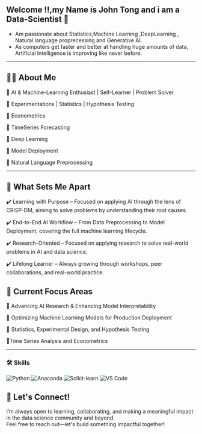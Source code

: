 ## Welcome !!,my Name is John Tong and i am a Data-Scientist 👋


* Am passionate about Statistics,Machine Learning ,DeepLearning , Natural language proprecessing and Generative AI.
* As computers get faster and better at handling huge amounts of data, Artificial Intelligence is improving like never before.
---
## 👨‍💻 About Me
🔹 AI & Machine-Learning Enthusiast | Self-Learner | Problem Solver

🔹 Experimentations | Statistics | Hypothesis Testing

🔹 Econometrics

🔹 TimeSeries Forecasting

🔹 Deep Learning 

🔹 Model Deployment

🔹 Natural Language Preprocessing

--- 
## 📌 What Sets Me Apart

✔️ Learning with Purpose  – Focused on applying AI through the lens of CRISP-DM, aiming to solve problems by understanding their root causes.

✔️ End-to-End AI Workflow – From Data Preprocessing to Model Deployment, covering the full machine learning lifecycle.

✔️ Research-Oriented – Focused on applying research to solve real-world problems in AI and data science.

✔️ Lifelong Learner – Always growing through workshops, peer collaborations, and real-world practice.


## 🌱  Current Focus Areas

🔹 Advancing AI Research & Enhancing Model Interpretability

🔹 Optimizing Machine Learning Models for Production Deployment

🔹 Statistics, Experimental Design, and Hypothesis Testing

🔹Time Series Analysis and Econometrics

--- 
### 🛠 Skills

<p align="left">
  <img src="https://img.shields.io/badge/Python-3776AB?style=for-the-badge&logo=python&logoColor=white" alt="Python"/>
  <img src="https://img.shields.io/badge/Anaconda-42B029?style=for-the-badge&logo=anaconda&logoColor=white" alt="Anaconda"/>
  <img src="https://img.shields.io/badge/Scikit--Learn-F7931E?style=for-the-badge&logo=scikit-learn&logoColor=white" alt="Scikit-learn"/>
  <img src="https://img.shields.io/badge/VS%20Code-007ACC?style=for-the-badge&logo=visual-studio-code&logoColor=white" alt="VS Code"/>
</p>

## 🤝 Let's Connect!

I’m always open to learning, collaborating, and making a meaningful impact in the data science community and beyond.  
Feel free to reach out—let's build something impactful together!













